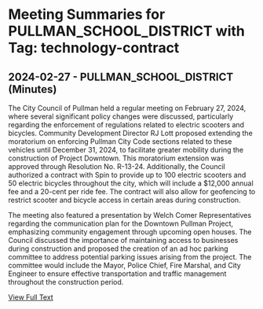 # Meeting Summaries for PULLMAN_SCHOOL_DISTRICT with Tag: technology-contract

## 2024-02-27 - PULLMAN_SCHOOL_DISTRICT (Minutes)

The City Council of Pullman held a regular meeting on February 27, 2024, where several significant policy changes were discussed, particularly regarding the enforcement of regulations related to electric scooters and bicycles. Community Development Director RJ Lott proposed extending the moratorium on enforcing Pullman City Code sections related to these vehicles until December 31, 2024, to facilitate greater mobility during the construction of Project Downtown. This moratorium extension was approved through Resolution No. R-13-24. Additionally, the Council authorized a contract with Spin to provide up to 100 electric scooters and 50 electric bicycles throughout the city, which will include a $12,000 annual fee and a 20-cent per ride fee. The contract will also allow for geofencing to restrict scooter and bicycle access in certain areas during construction.

The meeting also featured a presentation by Welch Comer Representatives regarding the communication plan for the Downtown Pullman Project, emphasizing community engagement through upcoming open houses. The Council discussed the importance of maintaining access to businesses during construction and proposed the creation of an ad hoc parking committee to address potential parking issues arising from the project. The committee would include the Mayor, Police Chief, Fire Marshal, and City Engineer to ensure effective transportation and traffic management throughout the construction period.

[View Full Text](https://raw.githubusercontent.com/VoronoiPerspectives/WashingtonStateSchoolBoardExplorer/refs/heads/main/data/countries/usa/states/wa/counties/whitman/school_boards/pullman_school_district/2024/processed/2024-02-27-council-minutes.txt)

